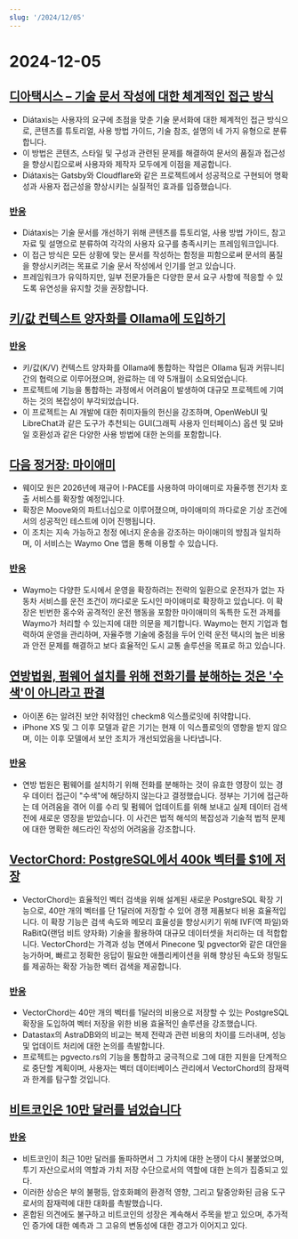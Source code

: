 ```yaml
---
slug: '/2024/12/05'
---
```


# 2024-12-05

## [디아택시스 – 기술 문서 작성에 대한 체계적인 접근 방식](https://diataxis.fr/)

- Diátaxis는 사용자의 요구에 초점을 맞춘 기술 문서화에 대한 체계적인 접근 방식으로, 콘텐츠를 튜토리얼, 사용 방법 가이드, 기술 참조, 설명의 네 가지 유형으로 분류합니다.
- 이 방법은 콘텐츠, 스타일 및 구성과 관련된 문제를 해결하여 문서의 품질과 접근성을 향상시킴으로써 사용자와 제작자 모두에게 이점을 제공합니다.
- Diátaxis는 Gatsby와 Cloudflare와 같은 프로젝트에서 성공적으로 구현되어 명확성과 사용자 접근성을 향상시키는 실질적인 효과를 입증했습니다.

### [반응](https://news.ycombinator.com/item?id=42325011)

- Diátaxis는 기술 문서를 개선하기 위해 콘텐츠를 튜토리얼, 사용 방법 가이드, 참고 자료 및 설명으로 분류하여 각각의 사용자 요구를 충족시키는 프레임워크입니다.
- 이 접근 방식은 모든 상황에 맞는 문서를 작성하는 함정을 피함으로써 문서의 품질을 향상시키려는 목표로 기술 문서 작성에서 인기를 얻고 있습니다.
- 프레임워크가 유익하지만, 일부 전문가들은 다양한 문서 요구 사항에 적응할 수 있도록 유연성을 유지할 것을 권장합니다.

## [키/값 컨텍스트 양자화를 Ollama에 도입하기](https://smcleod.net/2024/12/bringing-k/v-context-quantisation-to-ollama/)

### [반응](https://news.ycombinator.com/item?id=42323953)

- 키/값(K/V) 컨텍스트 양자화를 Ollama에 통합하는 작업은 Ollama 팀과 커뮤니티 간의 협력으로 이루어졌으며, 완료하는 데 약 5개월이 소요되었습니다.
- 프로젝트에 기능을 통합하는 과정에서 어려움이 발생하여 대규모 프로젝트에 기여하는 것의 복잡성이 부각되었습니다.
- 이 프로젝트는 AI 개발에 대한 취미자들의 헌신을 강조하며, OpenWebUI 및 LibreChat과 같은 도구가 추천되는 GUI(그래픽 사용자 인터페이스) 옵션 및 모바일 호환성과 같은 다양한 사용 방법에 대한 논의를 포함합니다.

## [다음 정거장: 마이애미](https://waymo.com/blog/2024/12/next-stop-miami/)

- 웨이모 원은 2026년에 재규어 I-PACE를 사용하여 마이애미로 자율주행 전기차 호출 서비스를 확장할 예정입니다.
- 확장은 Moove와의 파트너십으로 이루어졌으며, 마이애미의 까다로운 기상 조건에서의 성공적인 테스트에 이어 진행됩니다.
- 이 조치는 지속 가능하고 청정 에너지 운송을 강조하는 마이애미의 방침과 일치하며, 이 서비스는 Waymo One 앱을 통해 이용할 수 있습니다.

### [반응](https://news.ycombinator.com/item?id=42328971)

- Waymo는 다양한 도시에서 운영을 확장하려는 전략의 일환으로 운전자가 없는 자동차 서비스를 운전 조건이 까다로운 도시인 마이애미로 확장하고 있습니다. 이 확장은 빈번한 홍수와 공격적인 운전 행동을 포함한 마이애미의 독특한 도전 과제를 Waymo가 처리할 수 있는지에 대한 의문을 제기합니다. Waymo는 현지 기업과 협력하여 운영을 관리하며, 자율주행 기술에 중점을 두어 인력 운전 택시의 높은 비용과 안전 문제를 해결하고 보다 효율적인 도시 교통 솔루션을 목표로 하고 있습니다.

## [연방법원, 펌웨어 설치를 위해 전화기를 분해하는 것은 '수색'이 아니라고 판결](https://www.techdirt.com/2024/12/04/federal-court-says-dismantling-a-phone-to-install-firmware-isnt-a-search-even-if-was-done-to-facilitate-a-search/)

- 아이폰 6는 알려진 보안 취약점인 checkm8 익스플로잇에 취약합니다.
- iPhone XS 및 그 이후 모델과 같은 기기는 현재 이 익스플로잇의 영향을 받지 않으며, 이는 이후 모델에서 보안 조치가 개선되었음을 나타냅니다.

### [반응](https://news.ycombinator.com/item?id=42329005)

- 연방 법원은 펌웨어를 설치하기 위해 전화를 분해하는 것이 유효한 영장이 있는 경우 데이터 접근이 "수색"에 해당하지 않는다고 결정했습니다. 정부는 기기에 접근하는 데 어려움을 겪어 이를 수리 및 펌웨어 업데이트를 위해 보내고 실제 데이터 검색 전에 새로운 영장을 받았습니다. 이 사건은 법적 해석의 복잡성과 기술적 법적 문제에 대한 명확한 헤드라인 작성의 어려움을 강조합니다.

## [VectorChord: PostgreSQL에서 400k 벡터를 $1에 저장](https://blog.pgvecto.rs/vectorchord-store-400k-vectors-for-1-in-postgresql)

- VectorChord는 효율적인 벡터 검색을 위해 설계된 새로운 PostgreSQL 확장 기능으로, 40만 개의 벡터를 단 1달러에 저장할 수 있어 경쟁 제품보다 비용 효율적입니다. 이 확장 기능은 검색 속도와 메모리 효율성을 향상시키기 위해 IVF(역 파일)와 RaBitQ(랜덤 비트 양자화) 기술을 활용하여 대규모 데이터셋을 처리하는 데 적합합니다. VectorChord는 가격과 성능 면에서 Pinecone 및 pgvector와 같은 대안을 능가하며, 빠르고 정확한 응답이 필요한 애플리케이션을 위해 향상된 속도와 정밀도를 제공하는 확장 가능한 벡터 검색을 제공합니다.

### [반응](https://news.ycombinator.com/item?id=42324059)

- VectorChord는 40만 개의 벡터를 1달러의 비용으로 저장할 수 있는 PostgreSQL 확장을 도입하여 벡터 저장을 위한 비용 효율적인 솔루션을 강조했습니다.
- Datastax의 AstraDB와의 비교는 복제 전략과 관련 비용의 차이를 드러내며, 성능 및 업데이트 처리에 대한 논의를 촉발합니다.
- 프로젝트는 pgvecto.rs의 기능을 통합하고 궁극적으로 그에 대한 지원을 단계적으로 중단할 계획이며, 사용자는 벡터 데이터베이스 관리에서 VectorChord의 잠재력과 한계를 탐구할 것입니다.

## [비트코인은 10만 달러를 넘었습니다](https://www.tradingview.com/symbols/BTCUSD/)

### [반응](https://news.ycombinator.com/item?id=42324263)

- 비트코인이 최근 10만 달러를 돌파하면서 그 가치에 대한 논쟁이 다시 불붙었으며, 투기 자산으로서의 역할과 가치 저장 수단으로서의 역할에 대한 논의가 집중되고 있다.
- 이러한 상승은 부의 불평등, 암호화폐의 환경적 영향, 그리고 탈중앙화된 금융 도구로서의 잠재력에 대한 대화를 촉발했습니다.
- 혼합된 의견에도 불구하고 비트코인의 성장은 계속해서 주목을 받고 있으며, 추가적인 증가에 대한 예측과 그 고유의 변동성에 대한 경고가 이어지고 있다.

<head>
  <meta property="og:title" content="디아택시스 – 기술 문서 작성에 대한 체계적인 접근 방식" />
  <meta property="og:type" content="website" />
  <meta property="og:image" content="https://og.cho.sh/api/og/?title=%EB%94%94%EC%95%84%ED%83%9D%EC%8B%9C%EC%8A%A4%20%E2%80%93%20%EA%B8%B0%EC%88%A0%20%EB%AC%B8%EC%84%9C%20%EC%9E%91%EC%84%B1%EC%97%90%20%EB%8C%80%ED%95%9C%20%EC%B2%B4%EA%B3%84%EC%A0%81%EC%9D%B8%20%EC%A0%91%EA%B7%BC%20%EB%B0%A9%EC%8B%9D&subheading=2024%EB%85%84%2012%EC%9B%94%205%EC%9D%BC%20%EB%AA%A9%EC%9A%94%EC%9D%BC%3A%20%ED%95%B4%EC%BB%A4%EB%89%B4%EC%8A%A4%20%EC%9A%94%EC%95%BD" />
</head>

